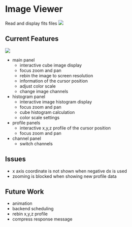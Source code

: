 # Image Viewer
Read and display fits files
![](https://i.imgur.com/q2EtFt9.png)

## Current Features
![](https://i.imgur.com/CouzK3w.png)
* main panel
    * interactive cube image display
    * focus zoom and pan
    * rebin the image to screen resolution
    * information of the cursor position
    * adjust color scale
    * change image channels
* histogram panel
    * interactive image histogram display
    * focus zoom and pan
    * cube histogram calculation
    * color scale settings
* profile panels
    * interactive x,y,z profile of the cursor position
    * focus zoom and pan
* channel panel
    * switch channels

## Issues
* x axis coordinate is not shown when negative dx is used
* zooming is blocked when showing new profile data

## Future Work
* animation
* backend scheduling
* rebin x,y,z profile
* compress response message